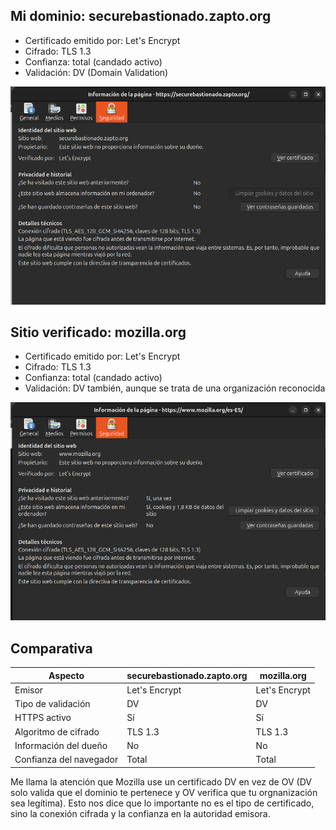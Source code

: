 
## Mi dominio: securebastionado.zapto.org

- Certificado emitido por: Let's Encrypt
- Cifrado: TLS 1.3
- Confianza: total (candado activo)
- Validación: DV (Domain Validation)

![](myweb.png)

## Sitio verificado: mozilla.org

- Certificado emitido por: Let's Encrypt
- Cifrado: TLS 1.3
- Confianza: total (candado activo)
- Validación: DV también, aunque se trata de una organización reconocida

![](mozilla2.png)

## Comparativa

| Aspecto                 | securebastionado.zapto.org | mozilla.org   |
| ----------------------- | -------------------------- | ------------- |
| Emisor                  | Let's Encrypt              | Let's Encrypt |
| Tipo de validación      | DV                         | DV            |
| HTTPS activo            | Sí                         | Sí            |
| Algoritmo de cifrado    | TLS 1.3                    | TLS 1.3       |
| Información del dueño   | No                         | No            |
| Confianza del navegador | Total                      | Total         |

Me llama la atención que Mozilla use un certificado DV en vez de OV (DV solo valida que el dominio te pertenece y OV verifica que tu orgnanización sea legítima). Esto nos dice que lo importante no es el tipo de certificado, sino la conexión cifrada y la confianza en la autoridad emisora.